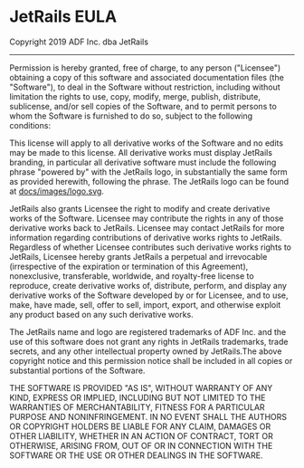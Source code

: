 # JetRails EULA

Copyright 2019 ADF Inc. dba JetRails

* * *

Permission is hereby granted, free of charge, to any person ("Licensee") obtaining a copy of this software and associated documentation files (the "Software"), to deal in the Software without restriction, including without limitation the rights to use, copy, modify, merge, publish, distribute, sublicense, and/or sell copies of the Software, and to permit persons to whom the Software is furnished to do so, subject to the following conditions:

This license will apply to all derivative works of the Software and no edits may be made to this license. All derivative works must display JetRails branding, in particular all derivative software must include the following phrase "powered by" with the JetRails logo, in substantially the same form as provided herewith, following the phrase. The JetRails logo can be found at [docs/images/logo.svg](docs/images/logo.svg).

JetRails also grants Licensee the right to modify and create derivative works of the Software. Licensee may contribute the rights in any of those derivative works back to JetRails. Licensee may contact JetRails for more information regarding contributions of derivative works rights to JetRails. Regardless of whether Licensee contributes such derivative works rights to JetRails, Licensee hereby grants JetRails a perpetual and irrevocable (irrespective of the expiration or termination of this Agreement), nonexclusive, transferable, worldwide, and royalty-free license to reproduce, create derivative works of, distribute, perform, and display any derivative works of the Software developed by or for Licensee, and to use, make, have made, sell, offer to sell, import, export, and otherwise exploit any product based on any such derivative works.

The JetRails name and logo are registered trademarks of ADF Inc. and the use of this software does not grant any rights in JetRails trademarks, trade secrets, and any other intellectual property owned by JetRails.The above copyright notice and this permission notice shall be included in all copies or substantial portions of the Software.

THE SOFTWARE IS PROVIDED "AS IS", WITHOUT WARRANTY OF ANY KIND, EXPRESS OR IMPLIED, INCLUDING BUT NOT LIMITED TO THE WARRANTIES OF MERCHANTABILITY, FITNESS FOR A PARTICULAR PURPOSE AND NONINFRINGEMENT. IN NO EVENT SHALL THE AUTHORS OR COPYRIGHT HOLDERS BE LIABLE FOR ANY CLAIM, DAMAGES OR OTHER LIABILITY, WHETHER IN AN ACTION OF CONTRACT, TORT OR OTHERWISE, ARISING FROM, OUT OF OR IN CONNECTION WITH THE SOFTWARE OR THE USE OR OTHER DEALINGS IN THE SOFTWARE.
